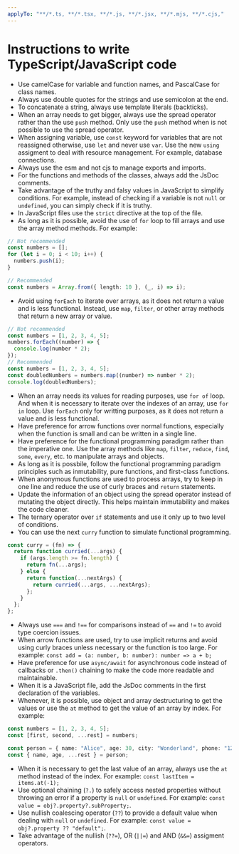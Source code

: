 ```yaml
---
applyTo: "**/*.ts, **/*.tsx, **/*.js, **/*.jsx, **/*.mjs, **/*.cjs,"
---
```

# Instructions to write TypeScript/JavaScript code

- Use camelCase for variable and function names, and PascalCase for class names.
- Always use double quotes for the strings and use semicolon at the end.
- To concatenate a string, always use template literals (backticks).
- When an array needs to get bigger, always use the spread operator rather than the use `push` method. Only use the `push` method when is not possible to use the spread operator.
- When assigning variable, use `const` keyword for variables that are not reassigned otherwise, use `let` and never use `var`. Use the new `using` assigment to deal with resource management. For example, database connections.
- Always use the esm and not cjs to manage exports and imports.
- For the functions and methods of the classes, always add the JsDoc comments.
- Take advantage of the truthy and falsy values in JavaScript to simplify conditions. For example, instead of checking if a variable is not `null` or `undefined`, you can simply check if it is truthy.
- In JavaScript files use the `strict` directive at the top of the file.
- As long as it is possible, avoid the use of `for` loop to fill arrays and use the array method methods. For example:

```ts
// Not recommended
const numbers = [];
for (let i = 0; i < 10; i++) {
  numbers.push(i);
}

// Recommended
const numbers = Array.from({ length: 10 }, (_, i) => i);
```
- Avoid using `forEach` to iterate over arrays, as it does not return a value and is less functional. Instead, use `map`, `filter`, or other array methods that return a new array or value.

```ts
// Not recommended
const numbers = [1, 2, 3, 4, 5];
numbers.forEach((number) => {
  console.log(number * 2);
});
// Recommended
const numbers = [1, 2, 3, 4, 5];
const doubledNumbers = numbers.map((number) => number * 2);
console.log(doubledNumbers);
```
- When an array needs its values for reading purposes, use `for of` loop. And when it is necessary to iterate over the indexes of an array, use `for in` loop. Use `forEach` only for writting purposes, as it does not return a value and is less functional.
- Have preference for arrow functions over normal functions, especially when the function is small and can be written in a single line.
- Have preference for the functional programming paradigm rather than the imperative one. Use the array methods like `map`, `filter`, `reduce`, `find`, `some`, `every`, etc. to manipulate arrays and objects.
- As long as it is possbile, follow the functional programming paradigm principles such as inmutability, pure functions, and first-class functions.
- When anonymous functions are used to process arrays, try to keep in one line and reduce the use of curly braces and `return` statements.
- Update the information of an object using the spread operator instead of mutating the object directly. This helps maintain immutability and makes the code cleaner.
- The ternary operator over `if` statements and use it only up to two level of conditions.
- You can use the next `curry` function to simulate functional programming.

```js
const curry = (fn) => {
  return function curried(...args) {
    if (args.length >= fn.length) {
      return fn(...args);
    } else {
      return function(...nextArgs) {
        return curried(...args, ...nextArgs);
      };
    }
  };
};
```

- Always use `===` and `!==` for comparisons instead of `==` and `!=` to avoid type coercion issues.
- When arrow functions are used, try to use implicit returns and avoid using curly braces unless necessary or the function is too large. For example: `const add = (a: number, b: number): number => a + b;`
- Have preference for use `async/await` for asynchronous code instead of callbacks or `.then()` chaining to make the code more readable and maintainable.
- When it is a JavaScript file, add the JsDoc comments in the first declaration of the variables.
- Whenever, it is possible, use object and array destructuring to get the values or use the `at` method to get the value of an array by index. For example:

```ts
const numbers = [1, 2, 3, 4, 5];
const [first, second, ...rest] = numbers;

const person = { name: "Alice", age: 30, city: "Wonderland", phone: "123-456-7890" };
const { name, age, ...rest } = person;
```

- When it is necessary to get the last value of an array, always use the `at` method instead of the index. For example: `const lastItem = items.at(-1);`
- Use optional chaining (`?.`) to safely access nested properties without throwing an error if a property is `null` or `undefined`. For example: `const value = obj?.property?.subProperty;`.
- Use nullish coalescing operator (`??`) to provide a default value when dealing with `null` or `undefined`. For example: `const value = obj?.property ?? "default";`.
- Take advantage of the nullish (`??=`), OR (`||=`) and AND (`&&=`) assigment operators.
